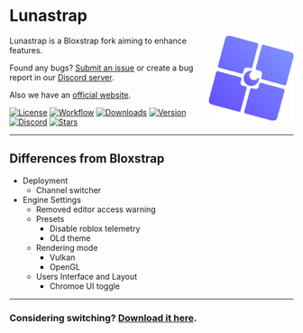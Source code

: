 # Lunastrap

<img align="right" src="https://github.com/lunastraplabs/lunastrap/blob/main/Images/Bloxstrap.png?raw=true" width="150">

Lunastrap is a Bloxstrap fork aiming to enhance features.

Found any bugs? [Submit an issue](https://github.com/lunastraplabs/lunastrap/issues/new/choose) or create a bug report in our [Discord server](https://discord.gg/YnZkKmUCuJ).

Also we have an [official website](https://lunastrap.rf.gd).

[![License][badge-repo-license]][repo-license]
[![Workflow][badge-repo-workflow]][repo-actions]
[![Downloads][badge-repo-downloads]][repo-releases]
[![Version][badge-repo-latest]][repo-latest]
[![Discord][badge-discord]][discord-invite]
[![Stars][badge-repo-stars]][repo-stars]

</div>

---

## Differences from Bloxstrap

- Deployment
  - Channel switcher
- Engine Settings
  - Removed editor access warning
  - Presets
    - Disable roblox telemetry
    - OLd theme
  - Rendering mode
    - Vulkan
    - OpenGL
  - Users Interface and Layout
    - Chromoe UI toggle

---

### Considering switching? [Download it here](https://github.com/lunastraplabs/lunastrap/releases).

[badge-repo-license]:    https://img.shields.io/github/license/lunastraplabs/lunastrap?style=flat-square
[badge-repo-workflow]:   https://img.shields.io/github/actions/workflow/status/lunastraplabs/lunastrap/ci-release.yml?branch=main&style=flat-square&label=builds
[badge-repo-downloads]:  https://img.shields.io/github/downloads/lunastraplabs/lunastrap/latest/total?style=flat-square&color=981bfe
[badge-repo-latest]:     https://img.shields.io/github/v/release/lunastraplabs/lunastrap?style=flat-square&color=7a39fb
[badge-repo-stars]:      https://img.shields.io/github/stars/lunastraplabs/lunastrap?style=flat-square&color=dd9900

[badge-discord]: https://img.shields.io/discord/1346760094578249728?logo=discord&style=flat-square&logoColor=white&label=discord&color=4d3dff

[repo-license]:  https://github.com/lunastraplabs/lunastrap/blob/main/LICENSE
[repo-actions]:  https://github.com/lunastraplabs/lunastrap/actions
[repo-releases]: https://github.com/lunastraplabs/lunastrap/releases
[repo-latest]:   https://github.com/lunastraplabs/lunastrap/releases/latest
[repo-stars]: https://github.com/lunastraplabs/lunastrap/stargazers
[discord-invite]: https://discord.gg/YnZkKmUCuJ
